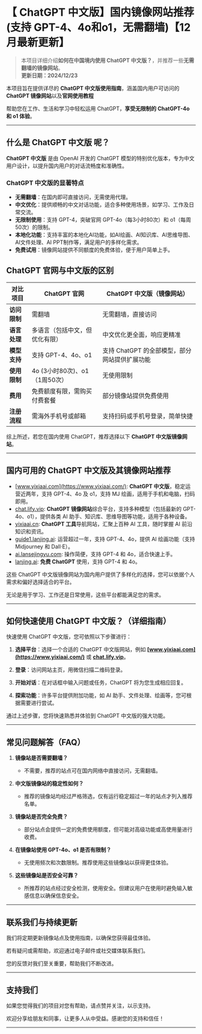 # 【 ChatGPT 中文版】国内镜像网站推荐 (支持 GPT-4、4o和o1，无需翻墙)【12月最新更新】

> 本项目详细介绍**如何在中国境内使用 ChatGPT 中文版？**，并推荐一些**无需翻墙的镜像网站**。  
> **更新日期：2024/12/23**  

本项目旨在提供详尽的 **ChatGPT 中文版使用指南**，涵盖国内用户可访问的 **ChatGPT 镜像网站**以及**官网使用教程**

帮助您在工作、生活和学习中轻松运用 ChatGPT，**享受无限制的 ChatGPT-4o 和 o1 体验**。

---

## 什么是 ChatGPT 中文版 呢？

**ChatGPT 中文版** 是由 OpenAI 开发的 ChatGPT 模型的特别优化版本，专为中文用户设计，以提升国内用户的对话流畅度和准确性。

### ChatGPT 中文版的显著特点

- **无需翻墙**：在国内即可直接访问，无需使用代理。
- **中文优化**：提供顺畅的中文对话功能，适合多种使用场景，如学习、工作及日常交流。
- **无限制使用**：支持 GPT-4，突破官网 GPT-4o（每3小时80次）和 o1（每周50次）的限制。
- **本地化功能**：支持丰富的本地化AI功能，如AI绘画、AI知识库、AI思维导图、AI文件处理、AI PPT制作等，满足用户的多样化需求。
- **免费试用**：镜像网站提供不同额度的免费体验，便于用户简单上手。

## ChatGPT 官网与中文版的区别

| 对比项目 | ChatGPT 官网 | ChatGPT 中文版（镜像网站）|
|-------- |-------- |-------- |
| **访问限制** | 需翻墙 | 无需翻墙，直接访问 |
| **语言处理** | 多语言（包括中文，但优化有限） | 中文优化更全面，响应更精准 |
| **模型支持** | 支持 GPT-4、4o、o1 | 支持 ChatGPT 的全部模型，部分网站提供扩展功能 |
| **使用限制** | 4o (3小时80次)、o1（1周50次） | 无使用限制 |
| **费用** | 免费额度有限，需购买付费套餐 | 部分镜像站提供免费使用 |
| **注册流程** | 需海外手机号或邮箱 | 支持扫码或手机号登录，简单快捷 |

综上所述，若您在国内使用 ChatGPT，推荐选择以下 **ChatGPT 中文版镜像网站**。

---

## 国内可用的 ChatGPT 中文版及其镜像网站推荐

- [www.yixiaai.com](https://www.yixiaai.com/): **ChatGPT 中文版**，稳定运营近两年，支持 GPT-4、4o 及 o1，支持 MJ 绘画，适用于手机和电脑，扫码即用。
- [chat.lify.vip](https://chat.lify.vip/): **ChatGPT 镜像网站**综合平台，支持多种模型（包括最新的 GPT-4o、o1），提供各类 AI 助手、知识库、思维导图等功能，适用于各种设备。
- [yixiaai.cn](https://yixiaai.cn/): **ChatGPT 工具**导航网站，汇聚上百种 AI 工具，随时掌握 AI 前沿知识和资讯。
- [guide1.lanjing.ai](https://guide1.lanjing.ai/): 运营超过一年，支持 GPT-4、4o，提供 AI 绘画功能（支持 Midjourney 和 Dall·E）。
- [ai.lansejingyu.com](https://ai.lansejingyu.com/): 操作简便，支持 GPT-4 和 4o，适合快速上手。
- [lanjing.ai](https://lanjing.ai/): **免费 ChatGPT** 使用，支持 GPT-4 和 4o。

这些 ChatGPT 中文版镜像网站为国内用户提供了多样化的选择，您可以依据个人需求和偏好选择适合的平台。

无论是用于学习、工作还是日常使用，这些平台都能满足您的需求。

---

## 如何快速使用 ChatGPT 中文版？（详细指南）

快速使用 ChatGPT 中文版，您可依照以下步骤进行：

1. **选择平台**：选择一个合适的 ChatGPT 中文版网站，例如 **[www.yixiaai.com](https://www.yixiaai.com/)** 或 **[chat.lify.vip](https://chat.lify.vip/)**。

2. **登录**：访问网站主页，用微信扫描二维码登录。

3. **开始对话**：在对话框中输入问题或任务，ChatGPT 将为您生成相应回复。

4. **探索功能**：许多平台提供附加功能，如 AI 助手、文件处理、绘画等，您可根据需要进行尝试。

通过上述步骤，您将快速熟悉并体验到 ChatGPT 中文版的强大功能。

---

## 常见问题解答（FAQ）

1. **镜像站是否需要翻墙？**
   - 不需要，推荐的站点可在国内网络中直接访问，无需翻墙。

2. **中文版镜像站的稳定性如何？**
   - 推荐的镜像站均经过严格筛选，仅有运行稳定超过一年的站点才列入推荐名单。

3. **镜像站是否完全免费？**
   - 部分站点会提供一定的免费使用额度，但可能对高级功能或高使用量进行收费。

4. **在镜像站使用 GPT-4o、o1 是否有限制？**
   - 无使用频次和次数限制。推荐使用这些镜像站以获得更佳体验。

5. **这些镜像站是否安全可靠？**
   - 所推荐的站点经过安全检测，使用安全。但建议用户在使用时避免输入敏感信息以确保信息安全。

---

## 联系我们与持续更新

我们将定期更新镜像站点及使用指南，以确保您获得最佳体验。

若有疑问或需帮助，欢迎通过电子邮件或社交媒体联系我们。

您的反馈对我们至关重要，帮助我们不断改进。

---

## 支持我们

如果您觉得我们的项目对您有帮助，请点赞并关注，以示支持。

欢迎分享给朋友和同事，让更多人从中受益。感谢您的支持和信任！

---
